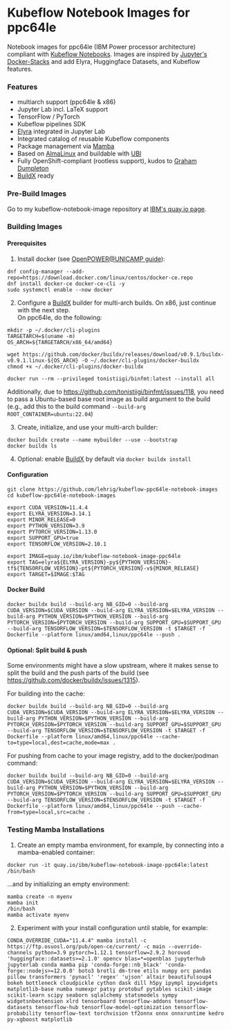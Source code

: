 # Kubeflow Notebook Images for ppc64le

Notebook images for ppc64le (IBM Power processor architecture) compliant with [Kubeflow Notebooks](https://www.kubeflow.org/docs/components/notebooks/).
Images are inspired by [Jupyter's Docker-Stacks](https://github.com/jupyter/docker-stacks) and add Elyra, Huggingface Datasets, and Kubeflow features.

### Features
- multiarch support (ppc64le & x86)
- Jupyter Lab incl. LaTeX support
- TensorFlow / PyTorch
- Kubeflow pipelines SDK
- [Elyra](https://github.com/elyra-ai/elyra) integrated in Jupyter Lab
- Integrated catalog of reusable Kubeflow components
- Package management via [Mamba](https://github.com/mamba-org/mamba)
- Based on [AlmaLinux](https://almalinux.org) and buildable with [UBI](https://developers.redhat.com/products/rhel/ubi)
- Fully OpenShift-compliant (rootless support), kudos to [Graham Dumpleton](https://www.openshift.com/blog/jupyter-on-openshift-part-6-running-as-an-assigned-user-id)
- [BuildX](https://docs.docker.com/build/buildx/) ready

### Pre-Build Images
Go to my kubeflow-notebook-image repository at [IBM's quay.io page](https://quay.io/repository/ibm/kubeflow-notebook-image-ppc64le?tab=tags).

### Building Images

#### Prerequisites
1. Install docker (see [OpenPOWER@UNICAMP guide](https://openpower.ic.unicamp.br/post/installing-docker-from-repository/)):
```
dnf config-manager --add-repo=https://download.docker.com/linux/centos/docker-ce.repo
dnf install docker-ce docker-ce-cli -y
sudo systemctl enable --now docker
```
2. Configure a [BuildX](https://docs.docker.com/build/buildx/) builder for multi-arch builds.
On x86, just continue with the next step.  
On ppc64le, do the following:
```
mkdir -p ~/.docker/cli-plugins
TARGETARCH=$(uname -m)
OS_ARCH=${TARGETARCH/x86_64/amd64}

wget https://github.com/docker/buildx/releases/download/v0.9.1/buildx-v0.9.1.linux-${OS_ARCH} -O ~/.docker/cli-plugins/docker-buildx
chmod +x ~/.docker/cli-plugins/docker-buildx 

docker run --rm --privileged tonistiigi/binfmt:latest --install all
```
Additionally, due to https://github.com/tonistiigi/binfmt/issues/118, you need to pass a Ubuntu-based base root image as build argument to the build (e.g., add this to the build command `--build-arg ROOT_CONTAINER=ubuntu:22.04`)

3. Create, initialize, and use your multi-arch builder:
```
docker buildx create --name mybuilder --use --bootstrap
docker buildx ls
``` 
4. Optional: enable [BuildX](https://docs.docker.com/build/buildx/) by default via `docker buildx install`

#### Configuration
```
git clone https://github.com/lehrig/kubeflow-ppc64le-notebook-images
cd kubeflow-ppc64le-notebook-images

export CUDA_VERSION=11.4.4
export ELYRA_VERSION=3.14.1
export MINOR_RELEASE=0
export PYTHON_VERSION=3.9
export PYTORCH_VERSION=1.13.0
export SUPPORT_GPU=true
export TENSORFLOW_VERSION=2.10.1

export IMAGE=quay.io/ibm/kubeflow-notebook-image-ppc64le
export TAG=elyra${ELYRA_VERSION}-py${PYTHON_VERSION}-tf${TENSORFLOW_VERSION}-pt${PYTORCH_VERSION}-v${MINOR_RELEASE}
export TARGET=$IMAGE:$TAG
```

#### Docker Build
```
docker buildx build --build-arg NB_GID=0 --build-arg CUDA_VERSION=$CUDA_VERSION --build-arg ELYRA_VERSION=$ELYRA_VERSION --build-arg PYTHON_VERSION=$PYTHON_VERSION --build-arg PYTORCH_VERSION=$PYTORCH_VERSION --build-arg SUPPORT_GPU=$SUPPORT_GPU --build-arg TENSORFLOW_VERSION=$TENSORFLOW_VERSION -t $TARGET -f Dockerfile --platform linux/amd64,linux/ppc64le --push .
```

#### Optional: Split build & push
Some environments might have a slow upstream, where it makes sense to split the build and the push parts of the build (see https://github.com/docker/buildx/issues/1315).

For building into the cache:
```
docker buildx build --build-arg NB_GID=0 --build-arg CUDA_VERSION=$CUDA_VERSION --build-arg ELYRA_VERSION=$ELYRA_VERSION --build-arg PYTHON_VERSION=$PYTHON_VERSION --build-arg PYTORCH_VERSION=$PYTORCH_VERSION --build-arg SUPPORT_GPU=$SUPPORT_GPU --build-arg TENSORFLOW_VERSION=$TENSORFLOW_VERSION -t $TARGET -f Dockerfile --platform linux/amd64,linux/ppc64le --cache-to=type=local,dest=cache,mode=max .
```

For pushing from cache to your image registry, add to the docker/podman command:
```
docker buildx build --build-arg NB_GID=0 --build-arg CUDA_VERSION=$CUDA_VERSION --build-arg ELYRA_VERSION=$ELYRA_VERSION --build-arg PYTHON_VERSION=$PYTHON_VERSION --build-arg PYTORCH_VERSION=$PYTORCH_VERSION --build-arg SUPPORT_GPU=$SUPPORT_GPU --build-arg TENSORFLOW_VERSION=$TENSORFLOW_VERSION -t $TARGET -f Dockerfile --platform linux/amd64,linux/ppc64le --push --cache-from=type=local,src=cache .
```

### Testing Mamba Installations
1. Create an empty mamba environment, for example, by connecting into a mamba-enabled container:
```
docker run -it quay.io/ibm/kubeflow-notebook-image-ppc64le:latest /bin/bash
```
...and by initializing an empty environment:
```
mamba create -n myenv
mamba init
/bin/bash
mamba activate myenv
```
2. Experiment with your install configuration until stable, for example:
```
CONDA_OVERRIDE_CUDA="11.4.4" mamba install -c https://ftp.osuosl.org/pub/open-ce/current/ -c main --override-channels python=3.9 pytorch=1.12.1 tensorflow=2.9.2 horovod 'huggingface::datasets>=2.1.0' opencv blas=*=openblas jupyterhub jupyterlab conda mamba pip 'conda-forge::nb_black' 'conda-forge::nodejs>=12.0.0' boto3 brotli dm-tree etils numpy orc pandas pillow transformers 'pynacl' 'regex' 'ujson' altair beautifulsoup4 bokeh bottleneck cloudpickle cython dask dill h5py ipympl ipywidgets matplotlib-base numba numexpr patsy protobuf pytables scikit-image scikit-learn scipy seaborn sqlalchemy statsmodels sympy widgetsnbextension xlrd tensorboard tensorflow-addons tensorflow-datasets tensorflow-hub tensorflow-model-optimization tensorflow-probability tensorflow-text torchvision tf2onnx onnx onnxruntime kedro py-xgboost matplotlib
```
